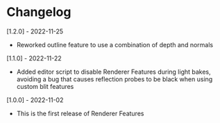 # Changelog

[1.2.0] - 2022-11-25
- Reworked outline feature to use a combination of depth and normals

[1.1.0] - 2022-11-22
- Added editor script to disable Renderer Features during light bakes, avoiding a bug that causes reflection probes to be black when using custom blit features

[1.0.0] - 2022-11-02
- This is the first release of Renderer Features
